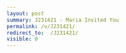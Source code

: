 ```yaml
---
layout: post
summary: J231421 - Maria Invited You
permalink: /v/J231421/
redirect_to:  /J231421/
visible: 0
---
```


